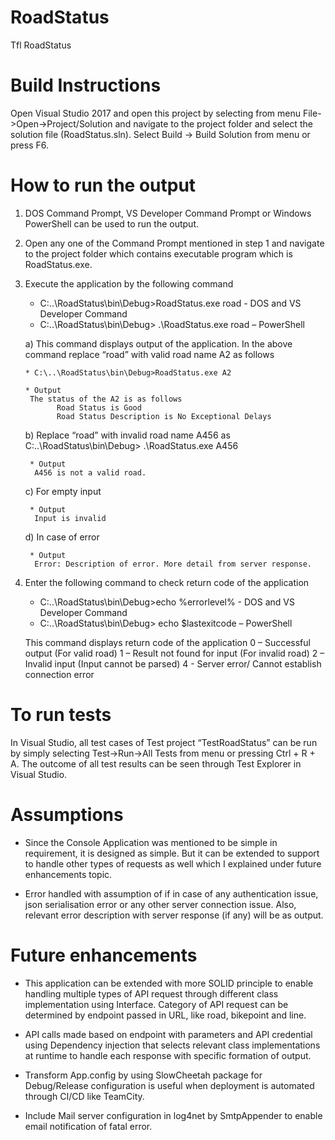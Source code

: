 # RoadStatus
Tfl RoadStatus


# Build Instructions
Open Visual Studio 2017 and open this project by selecting from menu File->Open->Project/Solution and navigate to the project folder and select the solution file (RoadStatus.sln). Select Build -> Build Solution from menu or press F6.


# How to run the output
1)	DOS Command Prompt, VS Developer Command Prompt or Windows PowerShell can be used to run the output.
2)	Open any one of the Command Prompt mentioned in step 1 and navigate to the project folder which contains executable program which is RoadStatus.exe.
3)	Execute the application by the following command

    *	C:\..\RoadStatus\bin\Debug>RoadStatus.exe road - DOS and VS Developer Command
    *	C:\..\RoadStatus\bin\Debug> .\RoadStatus.exe road – PowerShell

     a)	This command displays output of the application. In the above command replace “road” with valid road name A2 as                          follows 
     
        * C:\..\RoadStatus\bin\Debug>RoadStatus.exe A2 
        
        * Output         
         The status of the A2 is as follows
        	   Road Status is Good
        	   Road Status Description is No Exceptional Delays

     b)	Replace “road” with invalid road name A456 as C:\..\RoadStatus\bin\Debug> .\RoadStatus.exe A456
         
         * Output          
          A456 is not a valid road.

     c)	For empty input
         
         * Output          
          Input is invalid

     d)	In case of error
     
         * Output          
          Error: Description of error. More detail from server response.

 4)	Enter the following command to check return code of the application
      
      * C:\..\RoadStatus\bin\Debug>echo %errorlevel% - DOS and VS Developer Command
      * C:\..\RoadStatus\bin\Debug> echo $lastexitcode – PowerShell

      This command displays return code of the application
      0 – Successful output (For valid road)
      1 – Result not found for input (For invalid road)
      2 – Invalid input (Input cannot be parsed)
      4 - Server error/ Cannot establish connection error 


# To run tests
In Visual Studio, all test cases of Test project “TestRoadStatus” can be run by simply selecting Test->Run->All Tests 
from menu or pressing Ctrl + R + A. The outcome of all test results can be seen through Test Explorer in Visual Studio.


# Assumptions
* Since the Console Application was mentioned to be simple in requirement, it is designed as simple. But it can be extended to support to handle other types of requests as well which I explained under future enhancements topic. 

* Error handled with assumption of if in case of any authentication issue, json serialisation error or any other server connection issue. Also, relevant error description with server response (if any) will be as output. 


# Future enhancements
* This application can be extended with more SOLID principle to enable handling multiple types of API request through different class implementation using Interface. Category of API request can be determined by endpoint passed in URL, like road, bikepoint and line.

* API calls made based on endpoint with parameters and API credential using Dependency injection that selects relevant class implementations at runtime to handle each response with specific formation of output.

* Transform App.config by using SlowCheetah package for Debug/Release configuration is useful when deployment is automated through CI/CD like TeamCity.

* Include Mail server configuration in log4net by SmtpAppender to enable email notification of fatal error.
